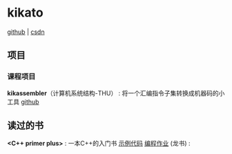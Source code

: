 # kikato
[github](https://github.com/kikato2022) | [csdn](https://blog.csdn.net/weixin_40064300)


## 项目

### 课程项目
**kikassembler**（计算机系统结构-THU） :  将一个汇编指令子集转换成机器码的小工具 [github](https://github.com/kikato2022/kikassembler)


## 读过的书
**<C++ primer plus>** : 一本C++的入门书 [示例代码](https://github.com/kikato2022/-Cpp-Primer-Plus-Example-Code) [编程作业](https://github.com/kikato2022/Cpp-Primer-Plus-exercise)
**<Compilers>**(龙书) : 
